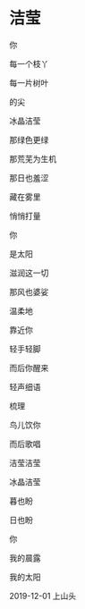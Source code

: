 # 洁莹

你

每一个枝丫

每一片树叶

的尖

冰晶洁莹


那绿色更绿

那荒芜为生机

那日也羞涩

藏在雾里

悄悄打量

你

是太阳

滋润这一切


那风也婆娑

温柔地

靠近你

轻手轻脚


而后你醒来

轻声细语

梳理

鸟儿饮你

而后歌唱

洁莹洁莹

冰晶洁莹


暮也盼

日也盼

你

我的晨露

我的太阳


2019-12-01 上山头